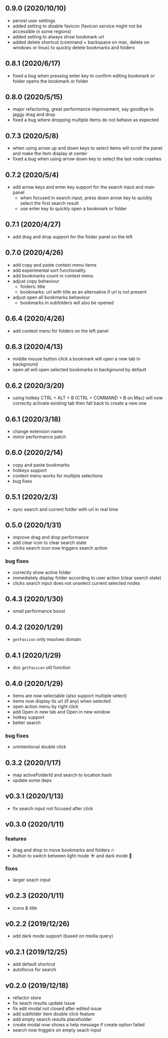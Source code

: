 ## 0.9.0 (2020/10/10)

- persist user settings
- added setting to disable favicon (favicon service might not be accessible in some regions)
- added setting to always show bookmark url
- added delete shortcut (command + backspace on mac, delete on windows or linux) to quickly delete bookmarks and folders

## 0.8.1 (2020/6/17)

- fixed a bug when pressing enter key to confirm editing bookmark or folder opens the bookmark or folder

## 0.8.0 (2020/5/15)

- major refactoring, great performance improvement, say goodbye to jaggy drag and drop
- fixed a bug where dropping multiple items do not behave as expected

## 0.7.3 (2020/5/8)

- when using arrow up and down keys to select items will scroll the panel and make the item display at center
- fixed a bug when using arrow down key to select the last node crashes

## 0.7.2 (2020/5/4)

- add arrow keys and enter key support for the search input and main panel
  - when focused in search input, press down arrow key to quickly select the first search result
  - use enter key to quickly open a bookmark or folder

## 0.7.1 (2020/4/27)

- add drag and drop support for the folder panel on the left

## 0.7.0 (2020/4/26)

- add copy and paste context menu items
- add experimental sort functionality
- add bookmarks count in context menu
- adjust copy behaviour
  - folders: title
  - bookmarks: url with title as an alternative if url is not present
- adjust open all bookmarks behaviour
  - bookmarks in subfolders will also be opened

## 0.6.4 (2020/4/26)

- add context menu for folders on the left panel

## 0.6.3 (2020/4/13)

- middle mouse button click a bookmark will open a new tab in background
- open all will open selected bookmarks in background by default

## 0.6.2 (2020/3/20)

- using hotkey CTRL + ALT + B (CTRL + COMMAND + B on Mac) will now correctly activate existing tab then fall back to create a new one

## 0.6.1 (2020/3/18)

- change extension name
- minor performance patch

## 0.6.0 (2020/2/14)

- copy and paste bookmarks
- hotkeys support
- context menu works for multiple selections
- bug fixes

## 0.5.1 (2020/2/3)

- sync search and current folder with url in real time

## 0.5.0 (2020/1/31)

- improve drag and drop performance
- add clear icon to clear search state
- clicks search icon now triggers search action

### bug fixes

- correctly show active folder
- immediately display folder according to user action (clear search state)
- clicks search input does not unselect current selected nodes

## 0.4.3 (2020/1/30)

- small performance boost

## 0.4.2 (2020/1/29)

- `getFavicon` only resolves domain

## 0.4.1 (2020/1/29)

- doc `getFavicon` util function

## 0.4.0 (2020/1/29)

- items are now selectable (also support multiple select)
- items now display its url (if any) when selected
- open action menu by right click
- add Open in new tab and Open in new window
- hotkey support
- better search

### bug fixes

- unintentional double click

## 0.3.2 (2020/1/17)

- map activeFolderId and search to location.hash
- update some deps

## v0.3.1 (2020/1/13)

- fix search input not focused after click

## v0.3.0 (2020/1/11)

### features

- drag and drop to move bookmarks and folders 🔥
- button to switch between light mode ☀ and dark mode 🌙

### fixes

- larger seach input

## v0.2.3 (2020/1/11)

- icons & title

## v0.2.2 (2019/12/26)

- add dark mode support (based on media query)

## v0.2.1 (2019/12/25)

- add default shortcut
- autofocus for search

## v0.2.0 (2019/12/18)

- refactor store
- fix seach results update issue
- fix edit modal not closed after edited issue
- add subfolder item double click feature
- add empty search results placeholder
- create modal now shows a help message if create option failed
- search now triggers on empty seach input
